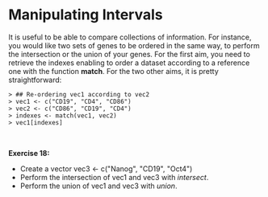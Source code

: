 # Manipulating Intervals


It is useful to be able to compare collections of information. For instance, you would like two sets of genes to be ordered in the same way, to perform the intersection or the union of your genes. For the first aim, you need to retrieve the indexes enabling to order a dataset according to a reference one with the function **match**. For the two other aims, it is pretty straightforward:


```
> ## Re-ordering vec1 according to vec2
> vec1 <- c("CD19", "CD4", "CD86")
> vec2 <- c("CD86", "CD19", "CD4")
> indexes <- match(vec1, vec2)
> vec1[indexes]
```

<br>

**Exercise 18:**

  + Create a vector vec3 <- c("Nanog", "CD19", "Oct4")
  + Perform the intersection of vec1 and vec3 with *intersect*.
  + Perform the	union of vec1 and vec3 with *union*.
  